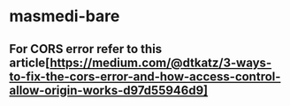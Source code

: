 # masmedi-bare

## For CORS error refer to this article[https://medium.com/@dtkatz/3-ways-to-fix-the-cors-error-and-how-access-control-allow-origin-works-d97d55946d9] 
